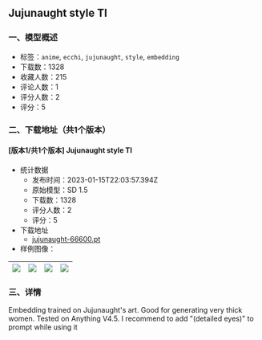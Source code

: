 ## Jujunaught style TI
### 一、模型概述

- 标签：`anime`, `ecchi`, `jujunaught`, `style`, `embedding`
- 下载数：1328
- 收藏人数：215
- 评论人数：1
- 评分人数：2
- 评分：5

### 二、下载地址（共1个版本）

#### [版本1/共1个版本] Jujunaught style TI

- 统计数据
  - 发布时间：2023-01-15T22:03:57.394Z
  - 原始模型：SD 1.5
  - 下载数：1328
  - 评分人数：2
  - 评分：5
- 下载地址
  - [jujunaught-66600.pt](https://civitai.com/api/download/models/5231)
- 样例图像：

| <img src="https://image.civitai.com/xG1nkqKTMzGDvpLrqFT7WA/fb96603a-7a14-4815-9e24-47e9ac0a1600/width=450/39947.jpeg" /> | <img src="https://image.civitai.com/xG1nkqKTMzGDvpLrqFT7WA/2ff3f11a-dbcd-4c27-25b5-43d764675900/width=450/39963.jpeg" /> | <img src="https://image.civitai.com/xG1nkqKTMzGDvpLrqFT7WA/9448f63d-7000-4c9e-c24a-4df44b25d200/width=450/39962.jpeg" /> | <img src="https://image.civitai.com/xG1nkqKTMzGDvpLrqFT7WA/ccb03376-c6a7-42a9-12c3-1d974fcb2600/width=450/39961.jpeg" /> |
| ---- | ---- | ---- | ---- |


### 三、详情
<p>Embedding trained on Jujunaught's art. Good for generating very thick women. Tested on Anything V4.5. I recommend to add "(detailed eyes)" to prompt while using it</p>